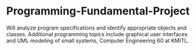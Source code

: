 # Programming-Fundamental-Project
Will analyze program specifications and identify appropriate objects and classes. Additional programming topics include graphical user interfaces and UML modeling of small systems, Computer Engineering 60 at KMITL.
